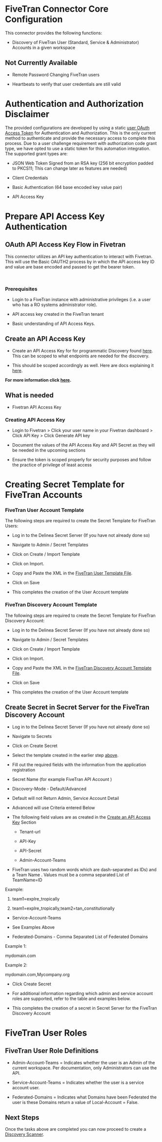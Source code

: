 # FiveTran Connector Core Configuration

  

This connector provides the following functions:

  

- Discovery of FiveTran User (Standard, Service & Administrator) Accounts in a given workspace

  

## Not Currently Available

- Remote Password Changing FiveTran users

- Heartbeats to verify that user credentials are still valid

  



  


# Authentication and Authorization Disclaimer

  

The provided configurations are developed by using a static [user OAuth Access Token](https://fivetran.com/docs/rest-api/getting-started) for Authentication and Authorization. This is the only current method to authenticate and provide the necessary access to complete this process. Due to a user challenge requirement with authorization code grant type, we have opted to use a static token for this automation integration. The supported grant types are:

- JSON Web Token Signed from an RSA key (256 bit encryption padded to PKCS11; This can change later as features are needed)

- Client Credentials

- Basic Authentication (64 base encoded key value pair)

- API Access Key

  
  

# Prepare API Access Key Authentication
  

## OAuth API Access Key Flow in Fivetran

  
  
  

This connector utilizes an API key authentication to interact with Fivetran. This will use the Basic OAUTH2 process by in which the API access key ID and value are base encoded and passed to get the bearer token.

  

​

  

### Prerequisites

  

  

- Login to a FiveTran instance with administrative privileges (i.e. a user who has a RO systems administrator role).

  

- API access key created in the FiveTran tenant

  

- Basic understanding of API Access Keys.

  

  

## Create an API Access Key

  

  

- Create an API Access Key for for programmatic Discovery found [here](https://fivetran.com/docs/rest-api/getting-started). This can be scoped to what endpoints are needed for the discovery.

  

- This should be scoped accordingly as well. Here are docs explaining it [here](https://fivetran.com/docs/using-fivetran/fivetran-dashboard/account-management/role-based-access-control).

  

**For more information click [here](https://fivetran.com/docs/rest-api/getting-started/scoped-api-key-faq).**

  
  
  

## What is needed

  
  
  

- Fivetran API Access Key

### Creating API Access Key 

- Login to Fivetran > Click your user name in your Fivetran dashboard > Click API Key > Click Generate API key

  

- Document the values of the API Access Key and API Secret as they will be needed in the upcoming sections

  

- Ensure the token is scoped properly for security purposes and follow the practice of privilege of least access
  

# Creating Secret Template for FiveTran Accounts

  

### FiveTran User Account Template

  

The following steps are required to create the Secret Template for FiveTran Users:

  

- Log in to the Delinea Secret Server (If you have not already done so)

- Navigate to Admin / Secret Templates

- Click on Create / Import Template

- Click on Import.

- Copy and Paste the XML in the [FiveTran User Template File](./Templates/FiveTran%20User%20Secret%20Template.xml).

- Click on Save

- This completes the creation of the User Account template

  

### FiveTran Discovery Account Template

  

The following steps are required to create the Secret Template for FiveTran Discovery Account:

  

- Log in to the Delinea Secret Server (If you have not already done so)

- Navigate to Admin / Secret Templates

- Click on Create / Import Template

- Click on Import.

- Copy and Paste the XML in the [FiveTran Discovery Account Template File](./Templates/FiveTran%20Discovery%20Secret%20Template.xml).

- Click on Save

- This completes the creation of the User Account template

  
  

## Create Secret in Secret Server for the FiveTran Discovery Account

- Log in to the Delinea Secret Server (If you have not already done so)

- Navigate to Secrets

- Click on Create Secret

- Select the template created in the earlier step [above](#fivetran-discovery-account-template).

- Fill out the required fields with the information from the application registration

- Secret Name (for example FiveTran API Account )

- Discovery-Mode - Default/Advanced

- Default will not Return Admin, Service Account Detail

- Advanced will use Criteria entered Below

- The following field values are as created in the [Create an API Access Key](#create-an-api-access-key) Section

  - Tenant-url

  - API-Key

  - API-Secret

  - Admin-Account-Teams

- FiveTran uses two random words which are dash-separated as IDs) and a Team Name . Values must be a comma separated List of TeamName=ID

  

Example:

  

1. team1=explre_tropically

2. team1=explre_tropically,team2=tan_constitutionally

- Service-Account-Teams

- See Examples Above

- Federated-Domains - Comma Separated List of Federated Domains

Example 1:

mydomain.com

  

Example 2:

mydomain.com,Mycompany.org

- Click Create Secret

- For additional information regarding which admin and service account roles are supported, refer to the table and examples below.

- This completes the creation of a secret in Secret Server for the FiveTran Discovery Account

  

# FiveTran User Roles

  

## FiveTran User Role Definitions

- Admin-Account-Teams = Indicates whether the user is an Admin of the current workspace. Per documentation, only Administrators can use the API.

- Service-Account-Teams = Indicates whether the user is a service account user.

- Federated-Domains = Indicates what Domains have been Federated the user is these Domains return a value of Local-Account = False.

  

## Next Steps

  

Once the tasks above are completed you can now proceed to create a [Discovery Scanner](./Discovery/readme.md).